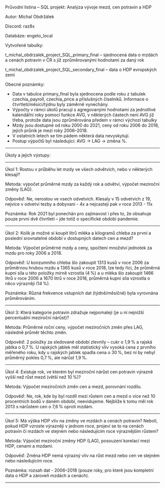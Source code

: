 Průvodní listina – SQL projekt: Analýza vývoje mezd, cen potravin a HDP

Autor: Michal Obdržálek

Discord: raz8x

Databáze: engeto_local

Vytvořené tabulky:

t_michal_obdrzalek_project_SQL_primary_final – sjednocená data o mzdách a cenách potravin v ČR s již zprůměrovanými hodnotami za daný rok

t_michal_obdrzalek_project_SQL_secondary_final – data o HDP evropských zemí

Obecné poznámky: 
-	Data v tabulce primary_final byla sjednocena podle roku z tabulek czechia_payroll, czechia_price a příslušných číselníků. Informace o čtvrtletí/měsíci/týdnu byly záměrně vynechány.
-	Výpočty v rámci úkolů pracují s agregovanými hodnotami za jednotlivé kalendářní roky pomocí funkce AVG, v některých 		částech není AVG již třeba, protože data jsou zprůměrována předem v rámci výchozí tabulky
-	Mzdy jsou dostupné od roku 2000 do 2021, ceny od roku 2006 do 2018, jejich průnik je mezi roky 2006–2018.
-	V ostatních letech se tím pádem některá data nevyskytují.
-	Postup výpočtů byl následující: AVG → LAG → změna %.

________________________________________

Úkoly a jejich výstupy:
________________________________________

Úkol 1: Rostou v průběhu let mzdy ve všech odvětvích, nebo v některých klesají?

Metoda: výpočet průměrné mzdy za každý rok a odvětví, výpočet meziroční změny (LAG).

Odpověď: Ne, nerostou ve vsech odvetvich. Klesaly v 15 odvetvich z 19, nejvice v odvetvi tezby a dobyvani - 4x a nejcasteji pak v roce 2013 - 11x

Poznámka: Rok 2021 byl ponechán pro zajímavost i přes to, že obsahuje pouze první dvě čtvrtletí – jde totiž o specifické období pandemie.
________________________________________

Úkol 2: Kolik je možné si koupit litrů mléka a kilogramů chleba za první a poslední srovnatelné období v dostupných datech cen a mezd?

Metoda: Výpočet průměrné mzdy a ceny, spočtení množství jednotek za mzdu pro roky 2006 a 2018.

Odpověď: U konzumního chleba šlo zakoupit 1313 kusů v roce 2006 za průměrnou hrubou mzdu a 1365 kusů v roce 2018, lze tedy říci,
že průměrná kupní síla u této položky mírně vzrostla (4 %) a u mléka šlo zakoupit 1466 litrů v roce 2006 a 1670 litrů v roce 2018,
průměrná kupní síla vzrostla o něco výrazněji (14 %).

Poznámka: Různá frekvence vstupních dat (týdně/měsíčně) byla vyrovnána průměrováním.
________________________________________

Úkol 3: Která kategorie potravin zdražuje nejpomaleji (je u ní nejnižší percentuální meziroční nárůst)?

Metoda: Průměrné roční ceny, výpočet meziročních změn přes LAG, následně průměr těchto změn.

Odpověď: 2 položky za sledované období zlevnily – cukr o 1,9 % a rajská jablka o 0,7 %. U rajských jablek měl statistický vliv vysoká cena z prvního měřeného roku,
kdy u rajských jablek spadla cena o 30 %, bez ní by nebyl průměrný pokles 0,7 %, ale nárůst 1,9 %.
________________________________________

Úkol 4: Existuje rok, ve kterém byl meziroční nárůst cen potravin výrazně vyšší než růst mezd (větší než 10 %)?

Metoda: Výpočet meziročních změn cen a mezd, porovnání rozdílu.

Odpověď: Ne, rok, kde by byl rozdíl mezi růstem cen a mezd o více než 10 procentních bodů v daném období, neevidujeme.
Nejblíže k tomu měl rok 2013 s nárůstem cen o 7,6 % oproti mzdám.
________________________________________

Úkol 5: Má výška HDP vliv na změny ve mzdách a cenách potravin? Neboli, pokud HDP vzroste výrazněji v jednom roce, projeví se to na cenách potravin či mzdách ve stejném nebo následujícím roce výraznějším růstem?

Metoda: Výpočet meziroční změny HDP (LAG), posouzení korelací mezi HDP, cenami a mzdami.

Odpověď: Změna HDP nemá výrazný vliv na růst mezd nebo cen ve stejném nebo následujícím roce.

Poznámka: rozsah dat - 2006–2018 (pouze roky, pro které jsou kompletní data o HDP a zároveň mzdách a cenách).
________________________________________


